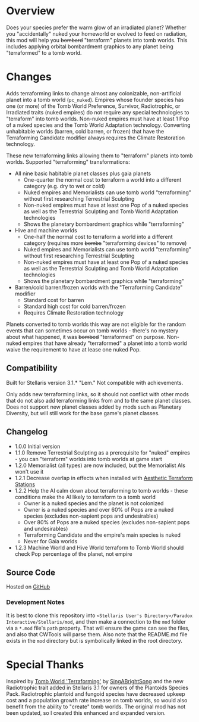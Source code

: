 # Overview

Does your species prefer the warm glow of an irradiated planet?  Whether you "accidentally" nuked your homeworld or evolved to feed on radiation, this mod will help you ~~bombard~~ "terraform" planets into tomb worlds.  This includes applying orbital bombardment graphics to any planet being "terraformed" to a tomb world.

# Changes

Adds terraforming links to change almost any colonizable, non-artificial planet into a tomb world (`pc_nuked`).  Empires whose founder species has one (or more) of the Tomb World Preference, Survivor, Radiotrophic, or Irradiated traits (nuked empires) do not require any special technologies to "terraform" into tomb worlds.  Non-nuked empires must have at least 1 Pop of a nuked species and the Tomb World Adaptation technology.  Converting unhabitable worlds (barren, cold barren, or frozen) that have the Terraforming Candidate modifier always requires the Climate Restoration technology.

These new terraforming links allowing them to "terraform" planets into tomb worlds.  Supported "terraforming" transformations:

* All nine basic habitable planet classes plus gaia planets
    * One-quarter the normal cost to terraform a world into a different category (e.g. dry to wet or cold)
    * Nuked empires and Memorialists can use tomb world "terraforming" without first researching Terrestrial Sculpting
    * Non-nuked empires must have at least one Pop of a nuked species as well as the Terrestrial Sculpting and Tomb World Adaptation technologies
    * Shows the planetary bombardment graphics while "terraforming"
* Hive and machine worlds
    * One-half the normal cost to terraform a world into a different category (requires more ~~bombs~~ "terraforming devices" to remove)
    * Nuked empires and Memorialists can use tomb world "terraforming" without first researching Terrestrial Sculpting
    * Non-nuked empires must have at least one Pop of a nuked species as well as the Terrestrial Sculpting and Tomb World Adaptation technologies
    * Shows the planetary bombardment graphics while "terraforming"
* Barren/cold barren/frozen worlds with the "Terraforming Candidate" modifier
    * Standard cost for barren
    * Standard high cost for cold barren/frozen
    * Requires Climate Restoration technology

Planets converted to tomb worlds this way are not eligible for the random events that can sometimes occur on tomb worlds - there's no mystery about what happened, it was ~~bombed~~ "terraformed" on purpose.  Non-nuked empires that have already "terraformed" a planet into a tomb world waive the requirement to have at lease one nuked Pop.

## Compatibility

Built for Stellaris version 3.1.\* "Lem."  Not compatible with achievements.

Only adds new terraforming links, so it should not conflict with other mods that do not also add terraforming links from and to the same planet classes.  Does not support new planet classes added by mods such as Planetary Diversity, but will still work for the base game's planet classes.

## Changelog

* 1.0.0 Initial version
* 1.1.0 Remove Terrestrial Sculpting as a prerequisite for "nuked" empires - you can "terraform" worlds into tomb worlds at game start
* 1.2.0 Memorialist (all types) are now included, but the Memorialist AIs won't use it
* 1.2.1 Decrease overlap in effects when installed with [Aesthetic Terraform Stations](https://steamcommunity.com/sharedfiles/filedetails/?id=2622411084)
* 1.2.2 Help the AI calm down about terraforming to tomb worlds - these conditions make the AI likely to terraform to a tomb world
    * Owner is a nuked species and the planet is not colonized
    * Owner is a nuked species and over 60% of Pops are a nuked species (excludes non-sapient pops and undesirables)
    * Over 80% of Pops are a nuked species (excludes non-sapient pops and undesirables)
    * Terraforming Candidate and the empire's main species is nuked
    * Never for Gaia worlds
* 1.2.3 Machine World and Hive World terraform to Tomb World should check Pop percentage of the planet, not empire

## Source Code

Hosted on [GitHub](https://github.com/corsairmarks/terraform_to_pc_nuked)

### Development Notes

It is best to clone this repository into `<Stellaris User's Directory>/Paradox Interactive/Stellaris/mod`, and then make a connection to the `mod` folder via a `*.mod` file's `path` property.  That will ensure the game can see the files, and also that CWTools will parse them.  Also note that the README.md file exists in the `mod` directory but is symbolically linked in the root directory.

# Special Thanks

Inspired by [Tomb World 'Terraforming'](https://steamcommunity.com/sharedfiles/filedetails/?id=2311769287) by [SingABrightSong](https://steamcommunity.com/id/singabrightsong/myworkshopfiles/?appid=281990) and the new Radiotrophic trait added in Stellaris 3.1 for owners of the Plantoids Species Pack. Radiotrophic plantoid and fungoid species have decreased upkeep cost and a population growth rate increase on tomb worlds, so would also benefit from the ability to "create" tomb worlds.  The original mod has not been updated, so I created this enhanced and expanded version.